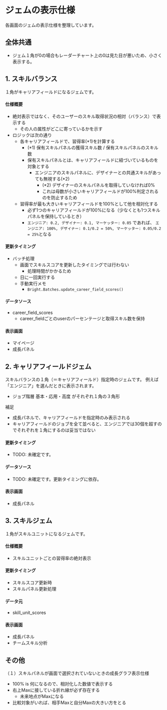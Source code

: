 # ジェムの表示仕様

各画面のジェムの表示仕様を整理しています。


## 全体共通

- ジェム１角が0の場合もレーダーチャート上の0は見た目が悪いため、小さく表示する。


## 1. スキルバランス

１角がキャリアフィールドになるジェムです。

#### 仕様概要

- 絶対表示ではなく、そのユーザーのスキル取得状況の相対（バランス）で表示する
  - その人の属性がどこに寄っているかを示す
- ロジックは次の通り
  - 各キャリアフィールドで、習得率(*1)を計算する
    - (*1) 保有スキルパネルの獲得スキル数 / 保有スキルパネルのスキル数
    - 保有スキルパネルとは、キャリアフィールドに紐づいているものを対象とする
      - エンジニアのスキルパネルに、デザイナーとの共通スキルがあっても無視する(*2)
        - (*2) デザイナーのスキルパネルを取得していなければ0%
        - これは母数が小さいキャリアフィールドが100%判定されるのを防止するため
  - 習得率が最も大きいキャリアフィールドを100%として他を相対化する
    - 必ず1つのキャリアフィールドが100%になる（少なくとも1つスキルパネルを保持しているとき）
    - `エンジニア: 0.2, デザイナー: 0.1, マーケッター: 0.05` であれば、 `エンジニア: 100%, デザイナー: 0.1/0.2 = 50%, マーケッター: 0.05/0.2 = 25%`となる

#### 更新タイミング

- バッチ処理
  - 画面でスキルスコアを更新したタイミングでは行わない
    - 処理時間がかかるため
  - 日に一回実行する
  - 手動実行メモ
    - `Bright.Batches.update_career_field_scores()`

#### データソース

- career_field_scores
  - career_fieldごとのuserのパーセンテージと取得スキル数を保持

#### 表示画面

- マイページ
- 成長パネル


## 2. キャリアフィールドジェム

スキルバランスの１角（＝キャリアフィールド）指定時のジェムです。
例えば「エンジニア」を選んだときに表示されます。

- ジョブ階層 基本・応用・高度 がそれぞれ１角の３角形

補足
- 成長パネルで、キャリアフィールドを指定時のみ表示される
- キャリアフィールドのジョブを全て並べると、エンジニアでは30個を超すのでそれぞれを１角にするのは妥当ではない

#### 更新タイミング

- TODO: 未確定です。

#### データソース

- TODO: 未確定です。更新タイミングに依存。

#### 表示画面

- 成長パネル


## 3. スキルジェム

１角がスキルユニットになるジェムです。

#### 仕様概要

- スキルユニットごとの習得率の絶対表示

#### 更新タイミング

- スキルスコア更新時
- スキルパネル更新処理

#### データ元

- skill_unit_scores

#### 表示画面

- 成長パネル
- チームスキル分析


## その他

（１）スキルパネルが画面で選択されていないときの成長グラフ表示仕様

- 100% is 何になるので、相対化した数値で表示する
- 右上Maxに接している折れ線が必ず存在する
  - 未来地点がMaxになる
- 比較対象がいれば、相手Maxと自分Maxの大きい方をとる

